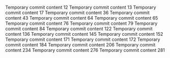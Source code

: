 Temporary commit content 12
Temporary commit content 13
Temporary commit content 17
Temporary commit content 36
Temporary commit content 43
Temporary commit content 64
Temporary commit content 65
Temporary commit content 76
Temporary commit content 79
Temporary commit content 84
Temporary commit content 122
Temporary commit content 136
Temporary commit content 145
Temporary commit content 152
Temporary commit content 171
Temporary commit content 172
Temporary commit content 184
Temporary commit content 206
Temporary commit content 234
Temporary commit content 276
Temporary commit content 281
